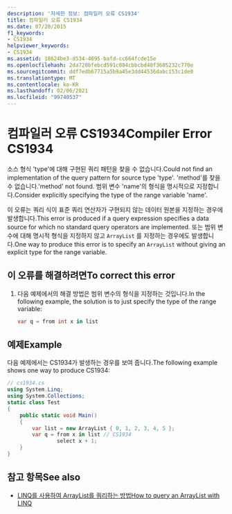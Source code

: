 ```yaml
---
description: '자세한 정보: 컴파일러 오류 CS1934'
title: 컴파일러 오류 CS1934
ms.date: 07/20/2015
f1_keywords:
- CS1934
helpviewer_keywords:
- CS1934
ms.assetid: 18624be3-d534-4695-bafd-cc664fcde15e
ms.openlocfilehash: 2da720bfebcd591c084cbbcbd40f3605232c770e
ms.sourcegitcommit: ddf7edb67715a5b9a45e3dd44536dabc153c1de0
ms.translationtype: MT
ms.contentlocale: ko-KR
ms.lasthandoff: 02/06/2021
ms.locfileid: "99740537"
---
```

# <a name="compiler-error-cs1934"></a><span data-ttu-id="1c537-103">컴파일러 오류 CS1934</span><span class="sxs-lookup"><span data-stu-id="1c537-103">Compiler Error CS1934</span></span>

<span data-ttu-id="1c537-104">소스 형식 'type'에 대해 구현된 쿼리 패턴을 찾을 수 없습니다.</span><span class="sxs-lookup"><span data-stu-id="1c537-104">Could not find an implementation of the query pattern for source type 'type'.</span></span> <span data-ttu-id="1c537-105">'method'를 찾을 수 없습니다.</span><span class="sxs-lookup"><span data-stu-id="1c537-105">'method' not found.</span></span> <span data-ttu-id="1c537-106">범위 변수 'name'의 형식을 명시적으로 지정합니다.</span><span class="sxs-lookup"><span data-stu-id="1c537-106">Consider explicitly specifying the type of the range variable 'name'.</span></span>  
  
 <span data-ttu-id="1c537-107">이 오류는 쿼리 식이 표준 쿼리 연산자가 구현되지 않는 데이터 원본을 지정하는 경우에 발생합니다.</span><span class="sxs-lookup"><span data-stu-id="1c537-107">This error is produced if a query expression specifies a data source for which no standard query operators are implemented.</span></span> <span data-ttu-id="1c537-108">또는 범위 변수에 대해 명시적 형식을 지정하지 않고 `ArrayList` 를 지정하는 경우에도 발생합니다.</span><span class="sxs-lookup"><span data-stu-id="1c537-108">One way to produce this error is to specify an `ArrayList` without giving an explicit type for the range variable.</span></span>  
  
## <a name="to-correct-this-error"></a><span data-ttu-id="1c537-109">이 오류를 해결하려면</span><span class="sxs-lookup"><span data-stu-id="1c537-109">To correct this error</span></span>  
  
1. <span data-ttu-id="1c537-110">다음 예제에서의 해결 방법은 범위 변수의 형식을 지정하는 것입니다.</span><span class="sxs-lookup"><span data-stu-id="1c537-110">In the following example, the solution is to just specify the type of the range variable:</span></span>  
  
    ```csharp  
    var q = from int x in list  
    ```  
  
## <a name="example"></a><span data-ttu-id="1c537-111">예제</span><span class="sxs-lookup"><span data-stu-id="1c537-111">Example</span></span>  

 <span data-ttu-id="1c537-112">다음 예제에서는 CS1934가 발생하는 경우를 보여 줍니다.</span><span class="sxs-lookup"><span data-stu-id="1c537-112">The following example shows one way to produce CS1934:</span></span>  
  
```csharp  
// cs1934.cs  
using System.Linq;  
using System.Collections;  
static class Test  
{  
    public static void Main()  
    {  
        var list = new ArrayList { 0, 1, 2, 3, 4, 5 };  
        var q = from x in list // CS1934  
                select x + 1;  
    }  
}  
```  
  
## <a name="see-also"></a><span data-ttu-id="1c537-113">참고 항목</span><span class="sxs-lookup"><span data-stu-id="1c537-113">See also</span></span>

- [<span data-ttu-id="1c537-114">LINQ를 사용하여 ArrayList를 쿼리하는 방법</span><span class="sxs-lookup"><span data-stu-id="1c537-114">How to query an ArrayList with LINQ</span></span>](../programming-guide/concepts/linq/how-to-query-an-arraylist-with-linq.md)
